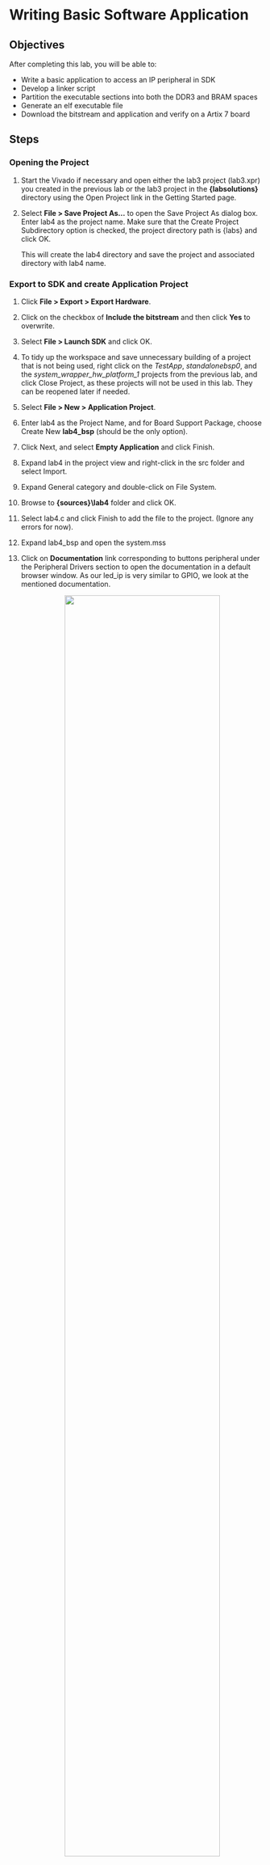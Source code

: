 # Writing Basic Software Application

## Objectives

After completing this lab, you will be able to:
*	Write a basic application to access an IP peripheral in SDK
*	Develop a linker script
*	Partition the executable sections into both the DDR3 and BRAM spaces
*	Generate an elf executable file
*	Download the bitstream and application and verify on a Artix 7 board

## Steps

### Opening the Project

1.	Start the Vivado if necessary and open either the lab3 project (lab3.xpr) you created in the previous lab or the lab3 project in the **{labsolutions}** directory using the Open Project link in the Getting Started page.
2.	Select **File > Save Project As…** to open the Save Project As dialog box. Enter lab4 as the project name.  Make sure that the Create Project Subdirectory option is checked, the project directory path is {labs} and click OK.

    This will create the lab4 directory and save the project and associated directory with lab4 name.

### Export to SDK and create Application Project

1.	Click **File > Export > Export Hardware**.
2.	Click on the checkbox of **Include the bitstream** and then click **Yes** to overwrite.
3.	Select **File > Launch SDK** and click OK.
1.	To tidy up the workspace and save unnecessary building of a project that is not being used, right click on the _TestApp_, _standalonebsp0_, and the *system_wrapper_hw_platform_1* projects from the previous lab, and click Close Project, as these projects will not be used in this lab. They can be reopened later if needed.
2.	Select **File > New > Application Project**.
3.	Enter lab4 as the Project Name, and for Board Support Package, choose Create New **lab4_bsp** (should be the only option).
4.	Click Next, and select **Empty Application** and click Finish.
5.	Expand lab4 in the project view and right-click in the src folder and select Import.
6.	Expand General category and double-click on File System.
7.	Browse to **{sources}\lab4** folder and click OK.
8.	Select lab4.c and click Finish to add the file to the project. (Ignore any errors for now).
9.	Expand lab4_bsp and open the system.mss
10.	Click on **Documentation** link corresponding to buttons peripheral under the Peripheral Drivers section to open the documentation in a default browser window.  As our led_ip is very similar to GPIO, we look at the mentioned documentation.

    <p align="center">
    <img src ="/pics/lab4/1drvdoc.JPG" width="80%" height="80%"/>
    </p>
    <p align = "center">
    <i>Accessing device driver documentation</i>
    </p>

11.	View the various C and Header files associated with the _GPIO_ by clicking Files at the top of the page.
12.	Double-click on lab4.c in the Project Explorer view to open the file.  This will populate the _Outline tab_.  
13.	Double click on _xgpio.h_ in the Outline view on the right of the screen and review the contents of the file to see the available function calls for the GPIO.

    <p align="center">
    <img src ="/pics/lab4/2outlinevw.JPG" width="40%" height="80%"/>
    </p>
    <p align = "center">
    <i>Outline View</i>
    </p>


    The following steps must be performed in your software application to enable reading from the GPIO: 1) Initialize the GPIO, 2) Set data direction, and 3) Read the data

    Find the descriptions for the following functions:

    **XGpio_Initialize** (XGpio \*InstancePtr, u16 DeviceId)
    _InstancePtr_ is a pointer to an XGpio instance.  The memory the pointer references must be pre-allocated by the caller.  Further calls to manipulate the component through the XGpio API must be made with this pointer.

    _DeviceId_ is the unique id of the device controlled by this XGpio component.  Passing in a device id associates the generic XGpio instance to a specific device, as chosen by the caller or application developer.

    **XGpio_SetDataDirection** (XGpio \*InstancePtr, unsigned Channel, u32 DirectionMask)

    _InstancePtr_ is a pointer to the XGpio instance to be worked on.

    _Channel_ contains the channel of the GPIO (1 or 2) to operate on.

    _DirectionMask_ is a bitmask specifying which bits are inputs and which are outputs.  Bits set to 0 are output and bits set to 1 are input.  

    **XGpio_DiscreteRead**(XGpio \*InstancePtr, unsigned channel)

    _InstancePtr_ is a pointer to the XGpio instance to be worked on.

    _Channel_ contains the channel of the GPIO (1 or 2) to operate on
14.	Open the header file **xparameters.h** by double-clicking on **xparameters.h** in the Outline tab

     The xparameters.h file contains the address map for peripherals in the system. This file is generated from the hardware platform description from Vivado. Find the following #define used to identify the switches peripheral:
```C
#define XPAR_SWITCHES_DEVICE_ID 1
```
> Note the number might be different

  Notice the other #define XPAR_SWITCHES statements in this section for the switches peripheral, and in particular the address of the peripheral defined by: XPAR_SWITCHES_BASEADDR

15.	Modify line 14 of lab4.c to use this macro (#define) in the XGpio_Initialize function.

```C
1 #include "xparameters.h"
2 #include "xgpio.h"
3
4 //====================================================
5
6 int main (void)
7 {
8
9    XGpio dip, push;
10   int i, psb_check, dip_check;
11
12   xil_printf("-- Start of the Program --\r\n");
13
14   XGpio_Initialize(&dip, XPAR_DIP_DEVICE_ID); // Modify this
15   XGpio_SetDataDirection(&dip, 1, 0xffffffff);
16
17   XGpio_Initialize(&push, XPAR_PUSH_DEVICE_ID); // Modify this
18   XGpio_SetDataDirection(&push, 1, 0xffffffff);
19
20
21   while (1)
22   {
23	  psb_check = XGpio_DiscreteRead(&push, 1);
24	  xil_printf("Push Buttons Status %x\r\n", psb_check);
25	  dip_check = XGpio_DiscreteRead(&dip, 1);
26	  xil_printf("DIP Switch Status %x\r\n", dip_check);
27	  
28	  // output dip switches value on LED_ip device
29	  
30	  for (i=0; i<9999999; i++);
31   }
32 }

```

16.	Do the same for the **BUTTONS**; find the macro (#define) for the **BUTTONS** peripheral in **xparameters.h**, and modify line 17 in lab4.c, and save the file.

    The project will be rebuilt. If there are any errors, check and fix your code. Your C code will eventually read the value of the switches and output it to the led_ip.

1.	Select **lab4_bsp** in the project view, right-click, and select Board Support Package Settings.
2.	Select drivers on the left (under Overview)
3.	If the led_ip driver has not already been selected, select Generic under the Driver column for led_ip to access the dropdown menu. From the dropdown menu, select led_ip, and click OK.

    <p align="center">
    <img src ="/pics/lab4/3assigndrv.JPG" width="80%" height="80%"/>
    </p>
    <p align = "center">
    <i> Assign led_ip driver </i>
    </p>

###	Examine the Driver code

The driver code was generated automatically when the IP template was created. The driver includes higher level functions which can be called from the user application. The driver will implement the low level functionality used to control your peripheral.
1.	In windows explorer, browse to **led_ip\ip_repo\led_ip_1.0\drivers\led_ip_v1_0\src**
Notice the files in this directory and open **led_ip.c**. This file only includes the header file for the IP.
2.	Close led_ip.c and open the header file **led_ip.h** and notice the macros:

```C
LED_IP_mWriteReg( … )
LED_IP_mReadReg( … )
```
    e.g: search for the macro name LED_IP_mWriteReg:

   ```C
   /**
    *
    * Write a value to a LED_IP register. A 32 bit write is performed.
    * If the component is implemented in a smaller width, only the least
    * significant data is written.
    *
    * @param   BaseAddress is the base address of the LED_IP device.
    * @param   RegOffset is the register offset from the base to write to.
    * @param   Data is the data written to the register.
    *
    * @return  None.
    *
    * @note
    * C-style signature:
    * 	void LED_IP_mWriteReg(Xuint32 BaseAddress, unsigned RegOffset,    Xuint32 Data)
     *
    */
  #define LED_IP_mWriteReg(BaseAddress, RegOffset, Data) \
      	Xil_Out32((BaseAddress) + (RegOffset), (Xuint32)(Data))
  ```
  For this driver, you can see the macros are aliases to the lower level functions *Xil_Out32( )* and *Xil_Out32( )*. The macros in this file make up the higher level API of the led_ip driver. If you are writing your own driver for your own IP, you will need to use low level functions like these to read and write from your IP as required. The low level hardware access functions are wrapped in your driver making it easier to use your IP in an Application project.

3.	Modify your C code (see figure below, or you can find modified code in lab4_sol.c from the {sources} folder) to echo the dip switch settings on the LEDs by using the led_ip driver API macros, and save the application.

4.	Include the header file:

```C
#include "led_ip.h"
```

5.	Include the function to write to the IP (insert before the for loop):
```C
LED_IP_mWriteReg(XPAR_LED_IP_S_AXI_BASEADDR, 0, dip_check);
```

Remember that the hardware address for a peripheral (e.g. the macro XAR_LED_IP_S_AXI_BASEADDR in the line above) can be found in xparameters.h

```C
#include "xparameters.h"
#include "xgpio.h"
#include "led_ip.h"
//====================================================

int main (void)
{

   XGpio dip, push;
   int i, psb_check, dip_check;

   xil_printf("-- Start of the Program --\r\n");

   XGpio_Initialize(&dip, XPAR_SWITCHES_DEVICE_ID); // Modify this
   XGpio_SetDataDirection(&dip, 1, 0xffffffff);

   XGpio_Initialize(&push, XPAR_BUTTONS_DEVICE_ID); // Modify this
   XGpio_SetDataDirection(&push, 1, 0xffffffff);


   while (1)
   {
	  psb_check = XGpio_DiscreteRead(&push, 1);
	  xil_printf("Push Buttons Status %x\r\n", psb_check);
	  dip_check = XGpio_DiscreteRead(&dip, 1);
	  xil_printf("DIP Switch Status %x\r\n", dip_check);

	  // output dip switches value on LED_ip device
	  LED_IP_mWriteReg(XPAR_LED_IP_S_AXI_BASEADDR, 0, dip_check);

	  for (i=0; i<9999999; i++);
   }
}
```
6.	Save the file and the program will be compiled again.

### Analyze Assembled Object Files

1.	Launch the shell from SDK by selecting **Xilinx Tools > Launch Shell**.
2.	Change the directory to **lab4\Debug** using the cd command in the shell.
You can determine your directory path and the current directory contents by using the pwd and dir commands.
3.	Type **arm-none-eabi-objdump –h lab4.elf** at the prompt in the shell window to list various sections of the program, along with the starting address and size of each section
You should see results similar to that below:

    <p align="center">
    <img src ="/pics/lab4/4shellop.JPG" width="60%" height="80%"/>
    </p>
    <p align = "center">
    <i> Object dump results - .text, .stack, and .heap in the DDR3 space </i>
    </p>

### Verify in Hardware

1.	Make sure that micro-USB cable(s) is(are) connected between the board and the PC. Turn ON the power.
2.	Select the   tab.  If it is not visible then select **Window > Show view > Other.. > Terminal**.
3.	Click on the connect button and if required, select appropriate COM port (depends on your computer), and configure it with the parameters as shown. (These settings may have been saved from previous lab).

1.	Select **Xilinx Tools > Program FPGA**.
2. In Software Configuration, where the Processor tab says *microblaze_0*, change **ELF File to Initialize in Block RAM** to *C:\xup\embedded\2018_2_microblz\lab4\lab4.sdk\lab4\Debug\lab4.elf*
2.	Click the Program button to program the FPGA.
3.	Select lab4 in Project Explorer, right-click and select **Run As > Launch on Hardware (System Debugger)** to download the application, and execute lab4.elf

    <p align="center">
    <img src ="/pics/lab4/5sdkop.JPG" width="30%" height="80%"/>
    </p>
    <p align = "center">
    <i> DIP switch and Push button settings displayed in SDK terminal </i>
    </p>

    Note: Setting the DIP switches and push buttons will change the results displayed.

1.	Right click on lab4 and click **Generate Linker Script…**

    Note that all four major sections, code, data, stack and heap are to be assigned to BRAM controller.
2.	In the Basic Tab change the Code and Data sections to **microblaze_0_local_memory_ilmb_bram_if_cntlr_Mem_microblaze_0_local_memory_dlmb_bram_if_cntlr_Mem**, leaving the Heap and Stack in section to **axi_bram_ctrl_0_Mem0** memory and click **Generate**, and click Yes to overwrite.

     <p align="center">
     <img src ="/pics/lab4/6bram.JPG" width="71%" height="80%"/>
     </p>
     <p align = "center">
     <i> Targeting Stack/Heap sections to BRAM </i>
     </p>

    The program will compile again.
3.	Type **arm-none-eabi-objdump –h lab4.elf** at the prompt in the shell window to list various sections of the program, along with the starting address and size of each section

    You should see results similar to that below:

    <p align="center">
    <img src ="/pics/lab4/7shellop.jpg" width="60%" height="80%"/>
    </p>
    <p align = "center">
    <i>The .heap and .stack sections targeted to BRAM whereas the rest of the application is in DDR </i>
    </p>


    Flip the DIP switches and verify that the LEDs light according to the switch settings. Verify that you see the results of the DIP switch and Push button settings in SDK Terminal.

1.	Select lab4 in Project Explorer, right-click and select **Run As > Launch on Hardware (System Debugger)** to download the application, execute lab4.c, and execute lab4.elf

     Click Yes if prompted to stop the execution and run the new application.

     Observe the SDK Terminal window as the program executes.  Play with dip switches and observe the LEDs.  Notice that the system is relatively slow in displaying the message in the Terminal tab and to change in the switches as the stack and heap are from a non-cached BRAM memory.

2.	When finished, click on the Terminate button in the Console tab.
3.	Exit SDK and Vivado.
4.	Power **OFF** the board.

## Conclusion

Use SDK to define, develop, and integrate the software components of the embedded system.  You can define a device driver interface for each of the peripherals and the processor.  SDK imports an hdf file, creates a corresponding MSS file and lets you update the settings so you can develop the software side of the processor system.  

You can then develop and compile peripheral-specific functional software and generate the executable file from the compiled object code and libraries.  If needed, you can also use a linker script to target various segments in various memories.  When the application is too big to fit in the internal BRAM, you can download the application in external memory and then execute the program.
